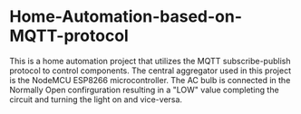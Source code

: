 # Home-Automation-based-on-MQTT-protocol
This is a home automation project that utilizes the MQTT subscribe-publish protocol to control components.
The central aggregator used in this project is the NodeMCU ESP8266 microcontroller.
The AC bulb is connected in the Normally Open confirguration resulting in a "LOW" value completing the circuit and turning the light on and vice-versa.
